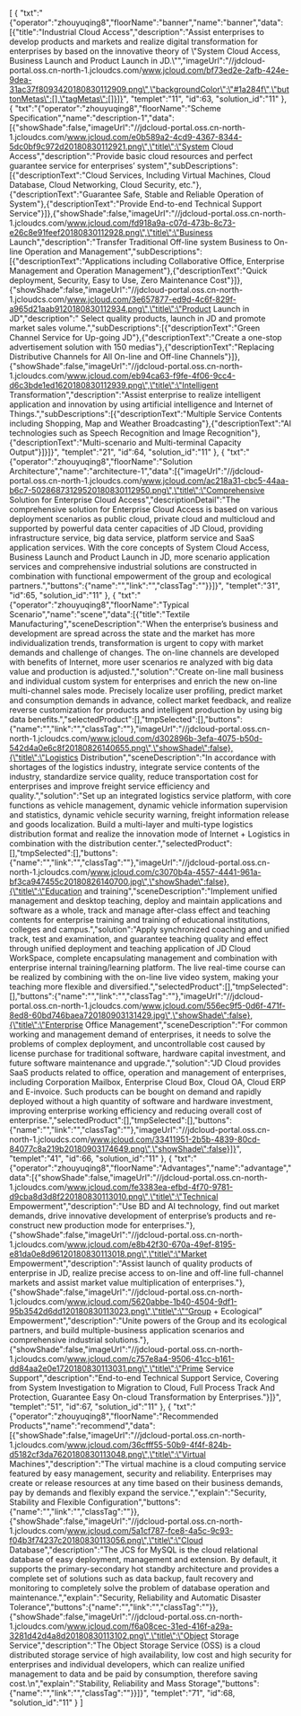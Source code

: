 [
	{
		"txt":"{\"operator\":\"zhouyuqing8\",\"floorName\":\"banner\",\"name\":\"banner\",\"data\":[{\"title\":\"Industrial Cloud Access\",\"description\":\"Assist enterprises to develop products and markets and realize digital transformation for enterprises by based on the innovative theory of \\\"System Cloud Access, Business Launch and Product Launch in JD.\\\"\",\"imageUrl\":\"//jdcloud-portal.oss.cn-north-1.jcloudcs.com/www.jcloud.com/bf73ed2e-2afb-424e-9dea-31ac37f8093420180830112909.png\",\"backgroundColor\":\"#1a284f\",\"buttonMetas\":[],\"tagMetas\":[]}]}",
		"templet":"11",
		"id":63,
		"solution_id":"11"
	},
	{
		"txt":"{\"operator\":\"zhouyuqing8\",\"floorName\":\"Scheme Specification\",\"name\":\"description-1\",\"data\":[{\"showShade\":false,\"imageUrl\":\"//jdcloud-portal.oss.cn-north-1.jcloudcs.com/www.jcloud.com/e0b589a2-4cd9-4367-8344-5dc0bf9c972d20180830112921.png\",\"title\":\"System Cloud Access\",\"description\":\"Provide basic cloud resources and perfect guarantee service for enterprises’ system\",\"subDescriptions\":[{\"descriptionText\":\"Cloud Services, Including Virtual Machines, Cloud Database, Cloud Networking, Cloud Security, etc.\"},{\"descriptionText\":\"Guarantee Safe, Stable and Reliable Operation of System\"},{\"descriptionText\":\"Provide End-to-end Technical Support Service\"}]},{\"showShade\":false,\"imageUrl\":\"//jdcloud-portal.oss.cn-north-1.jcloudcs.com/www.jcloud.com/fd918a9a-c07d-473b-8c73-e26c8e91feef20180830112928.png\",\"title\":\"Business Launch\",\"description\":\"Transfer Traditional Off-line system Business to On-line Operation and Management\",\"subDescriptions\":[{\"descriptionText\":\"Applications including Collaborative Office, Enterprise Management and Operation Management\"},{\"descriptionText\":\"Quick deployment, Security, Easy to Use, Zero Maintenance Cost\"}]},{\"showShade\":false,\"imageUrl\":\"//jdcloud-portal.oss.cn-north-1.jcloudcs.com/www.jcloud.com/3e657877-ed9d-4c6f-829f-a965d21aab9120180830112934.png\",\"title\":\"Product Launch in JD\",\"description\":\" Select quality products, launch in JD and promote market sales volume.\",\"subDescriptions\":[{\"descriptionText\":\"Green Channel Service for Up-going JD\"},{\"descriptionText\":\"Create a one-stop advertisement solution with 150 medias\"},{\"descriptionText\":\"Replacing Distributive Channels for All On-line and Off-line Channels\"}]},{\"showShade\":false,\"imageUrl\":\"//jdcloud-portal.oss.cn-north-1.jcloudcs.com/www.jcloud.com/eb94ca63-f9fe-4f06-9cc4-d6c3bde1ed1620180830112939.png\",\"title\":\"Intelligent Transformation\",\"description\":\"Assist enterprise to realize intelligent application and innovation by using artificial intelligence and Internet of Things.\",\"subDescriptions\":[{\"descriptionText\":\"Multiple Service Contents including Shopping, Map and Weather Broadcasting\"},{\"descriptionText\":\"AI technologies such as Speech Recognition and Image Recognition\"},{\"descriptionText\":\"Multi-scenario and Multi-terminal Capacity Output\"}]}]}",
		"templet":"21",
		"id":64,
		"solution_id":"11"
	},
	{
		"txt":"{\"operator\":\"zhouyuqing8\",\"floorName\":\"Solution Architecture\",\"name\":\"architecture-1\",\"data\":[{\"imageUrl\":\"//jdcloud-portal.oss.cn-north-1.jcloudcs.com/www.jcloud.com/ac218a31-cbc5-44aa-b6c7-50286873129520180830112950.png\",\"title\":\"Comprehensive Solution for Enterprise Cloud Access\",\"descriptionDetail\":\"The comprehensive solution for Enterprise Cloud Access is based on various deployment scenarios as public cloud, private cloud and multicloud and supported by powerful data center capacities of JD Cloud, providing infrastructure service, big data service, platform service and SaaS application services. With the core concepts of System Cloud Access, Business Launch and Product Launch in JD, more scenario application services and comprehensive industrial solutions are constructed in combination with functional empowerment of the group and ecological partners.\",\"buttons\":{\"name\":\"\",\"link\":\"\",\"classTag\":\"\"}}]}",
		"templet":"31",
		"id":65,
		"solution_id":"11"
	},
	{
		"txt":"{\"operator\":\"zhouyuqing8\",\"floorName\":\"Typical Scenario\",\"name\":\"scene\",\"data\":[{\"title\":\"Textile Manufacturing\",\"sceneDescription\":\"When the enterprise’s business and development are spread across the state and the market has more individualization trends, transformation is urgent to copy with market demands and challenge of changes. The on-line channels are developed with benefits of Internet, more user scenarios re analyzed with big data value and production is adjusted.\",\"solution\":\"Create on-line mall business and individual custom system for enterprises and enrich the new on-line multi-channel sales mode. Precisely localize user profiling, predict market and consumption demands in advance, collect market feedback, and realize reverse customization for products and intelligent production by using big data benefits.\",\"selectedProduct\":[],\"tmpSelected\":[],\"buttons\":{\"name\":\"\",\"link\":\"\",\"classTag\":\"\"},\"imageUrl\":\"//jdcloud-portal.oss.cn-north-1.jcloudcs.com/www.jcloud.com/d302896b-3efa-4075-b50d-542d4a0e6c8f20180826140655.png\",\"showShade\":false},{\"title\":\"Logistics Distribution\",\"sceneDescription\":\"In accordance with shortages of the logistics industry, integrate service contents of the industry, standardize service quality, reduce transportation cost for enterprises and improve freight service efficiency and quality.\",\"solution\":\"Set up an integrated logistics service platform, with core functions as vehicle management, dynamic vehicle information supervision and statistics, dynamic vehicle security warning, freight information release and goods localization. Build a multi-layer and multi-type logistics distribution format and realize the innovation mode of Internet + Logistics in combination with the distribution center.\",\"selectedProduct\":[],\"tmpSelected\":[],\"buttons\":{\"name\":\"\",\"link\":\"\",\"classTag\":\"\"},\"imageUrl\":\"//jdcloud-portal.oss.cn-north-1.jcloudcs.com/www.jcloud.com/c3070b4a-4557-4441-961a-bf3ca947455c20180826140700.jpg\",\"showShade\":false},{\"title\":\"Education and training\",\"sceneDescription\":\"Implement unified management and desktop teaching, deploy and maintain applications and software as a whole, track and manage after-class effect and teaching contents for enterprise training and training of educational institutions, colleges and campus.\",\"solution\":\"Apply synchronized coaching and unified track, test and examination, and guarantee teaching quality and effect through unified deployment and teaching application of JD Cloud WorkSpace, complete encapsulating management and combination with enterprise internal training/learning platform. The live real-time course can be realized by combining with the on-line live video system, making your teaching more flexible and diversified.\",\"selectedProduct\":[],\"tmpSelected\":[],\"buttons\":{\"name\":\"\",\"link\":\"\",\"classTag\":\"\"},\"imageUrl\":\"//jdcloud-portal.oss.cn-north-1.jcloudcs.com/www.jcloud.com/556ec9f5-0d6f-471f-8ed8-60bd746baea720180903131429.jpg\",\"showShade\":false},{\"title\":\"Enterprise Office Management\",\"sceneDescription\":\"For common working and management demand of enterprises, it needs to solve the problems of complex deployment, and uncontrollable cost caused by license purchase for traditional software, hardware capital investment, and future software maintenance and upgrade.\",\"solution\":\"JD Cloud provides SaaS products related to office, operation and management of enterprises, including Corporation Mailbox, Enterprise Cloud Box, Cloud OA, Cloud ERP and E-invoice. Such products can be bought on demand and rapidly deployed without a high quantity of software and hardware investment, improving enterprise working efficiency and reducing overall cost of enterprise.\",\"selectedProduct\":[],\"tmpSelected\":[],\"buttons\":{\"name\":\"\",\"link\":\"\",\"classTag\":\"\"},\"imageUrl\":\"//jdcloud-portal.oss.cn-north-1.jcloudcs.com/www.jcloud.com/33411951-2b5b-4839-80cd-84077c8a219b20180903174649.png\",\"showShade\":false}]}",
		"templet":"41",
		"id":66,
		"solution_id":"11"
	},
	{
		"txt":"{\"operator\":\"zhouyuqing8\",\"floorName\":\"Advantages\",\"name\":\"advantage\",\"data\":[{\"showShade\":false,\"imageUrl\":\"//jdcloud-portal.oss.cn-north-1.jcloudcs.com/www.jcloud.com/fe3383ea-efbd-4f70-9781-d9cba8d3d8f220180830113010.png\",\"title\":\"Technical Empowerment\",\"description\":\"Use BD and AI technology, find out market demands, drive innovative development of enterprise’s products and re-construct new production mode for enterprises.\"},{\"showShade\":false,\"imageUrl\":\"//jdcloud-portal.oss.cn-north-1.jcloudcs.com/www.jcloud.com/e8b42f30-670a-49ef-8195-e81da0e8d96120180830113018.png\",\"title\":\"Market Empowerment\",\"description\":\"Assist launch of quality products of enterprise in JD, realize precise access to on-line and off-line full-channel markets and assist market value multiplication of enterprises.\"},{\"showShade\":false,\"imageUrl\":\"//jdcloud-portal.oss.cn-north-1.jcloudcs.com/www.jcloud.com/5620abbe-1b40-4504-9df1-95b3542d6dd120180830113023.png\",\"title\":\"“Group + Ecological” Empowerment\",\"description\":\"Unite powers of the Group and its ecological partners, and build multiple-business application scenarios and comprehensive industrial solutions.\"},{\"showShade\":false,\"imageUrl\":\"//jdcloud-portal.oss.cn-north-1.jcloudcs.com/www.jcloud.com/c757e8a4-9506-41cc-b161-dd84aa2e0e1720180830113031.png\",\"title\":\"Prime Service Support\",\"description\":\"End-to-end Technical Support Service, Covering from System Investigation to Migration to Cloud, Full Process Track And Protection, Guarantee Easy On-cloud Transformation by Enterprises.\"}]}",
		"templet":"51",
		"id":67,
		"solution_id":"11"
	},
	{
		"txt":"{\"operator\":\"zhouyuqing8\",\"floorName\":\"Recommended Products\",\"name\":\"recommend\",\"data\":[{\"showShade\":false,\"imageUrl\":\"//jdcloud-portal.oss.cn-north-1.jcloudcs.com/www.jcloud.com/36cfff55-50b9-4f4f-824b-d5182cf3da7620180830113048.png\",\"title\":\"Virtual Machines\",\"description\":\"The virtual machine is a cloud computing service featured by easy management, security and reliability. Enterprises may create or release resources at any time based on their business demands, pay by demands and flexibly expand the service.\",\"explain\":\"Security, Stability and Flexible Configuration\",\"buttons\":{\"name\":\"\",\"link\":\"\",\"classTag\":\"\"}},{\"showShade\":false,\"imageUrl\":\"//jdcloud-portal.oss.cn-north-1.jcloudcs.com/www.jcloud.com/5a1cf787-fce8-4a5c-9c93-f04b3f74237c20180830113056.png\",\"title\":\"Cloud Database\",\"description\":\"The JCS for MySQL is the cloud relational database of easy deployment, management and extension. By default, it supports the primary-secondary hot standby architecture and provides a complete set of solutions such as data backup, fault recovery and monitoring to completely solve the problem of database operation and maintenance.\",\"explain\":\"Security, Reliability and Automatic Disaster Tolerance\",\"buttons\":{\"name\":\"\",\"link\":\"\",\"classTag\":\"\"}},{\"showShade\":false,\"imageUrl\":\"//jdcloud-portal.oss.cn-north-1.jcloudcs.com/www.jcloud.com/f6a08cec-31ed-416f-a29a-3281d42d4a8d20180830113102.png\",\"title\":\"Object Storage Service\",\"description\":\"The Object Storage Service (OSS) is a cloud distributed storage service of high availability, low cost and high security for enterprises and individual developers, which can realize unified management to data and be paid by consumption, therefore saving cost.\n\",\"explain\":\"Stability, Reliability and Mass Storage\",\"buttons\":{\"name\":\"\",\"link\":\"\",\"classTag\":\"\"}}]}",
		"templet":"71",
		"id":68,
		"solution_id":"11"
	}
]